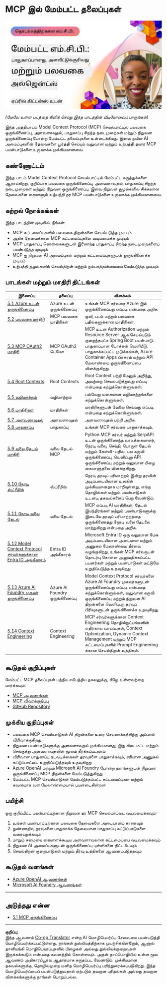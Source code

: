 <!--
CO_OP_TRANSLATOR_METADATA:
{
  "original_hash": "d204bc94ea6027d06a703b21b711ca57",
  "translation_date": "2025-10-11T12:09:01+00:00",
  "source_file": "05-AdvancedTopics/README.md",
  "language_code": "ta"
}
-->
# MCP இல் மேம்பட்ட தலைப்புகள்

[![மேம்பட்ட MCP: பாதுகாப்பான, அளவளாவிய மற்றும் பலவகை AI முகவர்கள்](../../../translated_images/06.42259eaf91fccfc6d06ef1c126c9db04bbff9e5f60a87b782a2ec2616163142f.ta.png)](https://youtu.be/4yjmGvJzYdY)

_(மேலே உள்ள படத்தை கிளிக் செய்து இந்த பாடத்தின் வீடியோவைப் பாருங்கள்)_

இந்த அத்தியாயம் Model Context Protocol (MCP) செயல்பாட்டில் பலவகை ஒருங்கிணைப்பு, அளவளாவுதல், பாதுகாப்பு சிறந்த நடைமுறைகள் மற்றும் நிறுவன ஒருங்கிணைப்பு போன்ற மேம்பட்ட தலைப்புகளை உள்ளடக்கியது. இவை நவீன AI அமைப்புகளின் தேவைகளை பூர்த்தி செய்யும் வலுவான மற்றும் உற்பத்தி தயார MCP பயன்பாடுகளை உருவாக்க முக்கியமானவை.

## கண்ணோட்டம்

இந்த பாடம் Model Context Protocol செயல்பாட்டில் மேம்பட்ட கருத்துக்களை ஆராய்கிறது, குறிப்பாக பலவகை ஒருங்கிணைப்பு, அளவளாவுதல், பாதுகாப்பு சிறந்த நடைமுறைகள் மற்றும் நிறுவன ஒருங்கிணைப்பு. இவை நிறுவன சூழல்களில் சிக்கலான தேவைகளை கையாளும் உற்பத்தி தர MCP பயன்பாடுகளை உருவாக்க முக்கியமானவை.

## கற்றல் நோக்கங்கள்

இந்த பாடத்தின் முடிவில், நீங்கள்:

- MCP கட்டமைப்புகளில் பலவகை திறன்களை செயல்படுத்த முடியும்
- அதிக தேவைக்கான MCP கட்டமைப்புகளை வடிவமைக்க முடியும்
- MCP பாதுகாப்பு கொள்கைகளுடன் இணைந்த பாதுகாப்பு சிறந்த நடைமுறைகளைப் பயன்படுத்த முடியும்
- MCP ஐ நிறுவன AI அமைப்புகள் மற்றும் கட்டமைப்புகளுடன் ஒருங்கிணைக்க முடியும்
- உற்பத்தி சூழல்களில் செயல்திறன் மற்றும் நம்பகத்தன்மையை மேம்படுத்த முடியும்

## பாடங்கள் மற்றும் மாதிரி திட்டங்கள்

| இணைப்பு | தலைப்பு | விளக்கம் |
|------|-------|-------------|
| [5.1 Azure உடன் ஒருங்கிணைப்பு](./mcp-integration/README.md) | Azure உடன் ஒருங்கிணைப்பு | உங்கள் MCP சர்வரை Azure இல் ஒருங்கிணைப்பது எப்படி என்பதை அறிக. |
| [5.2 பலவகை மாதிரி](./mcp-multi-modality/README.md) | MCP பலவகை மாதிரிகள் | ஒலி, படம் மற்றும் பலவகை பதில்களுக்கான மாதிரிகள். |
| [5.3 MCP OAuth2 மாதிரி](../../../05-AdvancedTopics/mcp-oauth2-demo) | MCP OAuth2 டெமோ | MCP உடன் Authorization மற்றும் Resource Server ஆக செயல்படும் குறைந்தபட்ச Spring Boot பயன்பாடு. பாதுகாப்பான டோக்கன் வெளியீடு, பாதுகாக்கப்பட்ட முடுக்கங்கள், Azure Container Apps பிரசுரம் மற்றும் API மேலாண்மை ஒருங்கிணைப்பை விளக்குகிறது. |
| [5.4 Root Contexts](./mcp-root-contexts/README.md) | Root Contexts | Root Context பற்றி மேலும் அறிந்து, அவற்றை செயல்படுத்துவது எப்படி என்பதை கற்றுக்கொள்ளுங்கள். |
| [5.5 வழிமாற்றம்](./mcp-routing/README.md) | வழிமாற்றம் | பல்வேறு வகையான வழிமாற்றங்களை கற்றுக்கொள்ளுங்கள். |
| [5.6 மாதிரிகள்](./mcp-sampling/README.md) | மாதிரிகள் | மாதிரிகளுடன் வேலை செய்வது எப்படி என்பதை கற்றுக்கொள்ளுங்கள். |
| [5.7 அளவளாவுதல்](./mcp-scaling/README.md) | அளவளாவுதல் | அளவளாவுதல் பற்றி அறிக. |
| [5.8 பாதுகாப்பு](./mcp-security/README.md) | பாதுகாப்பு | உங்கள் MCP சர்வரை பாதுகாக்கவும். |
| [5.9 வலை தேடல் மாதிரி](./web-search-mcp/README.md) | வலை தேடல் MCP | Python MCP சர்வர் மற்றும் SerpAPI உடன் ஒருங்கிணைந்த வாடிக்கையாளர், நேரடி வலை, செய்தி, பொருள் தேடல் மற்றும் கேள்வி-பதில். பல கருவி ஒருங்கிணைப்பு, வெளிப்புற API ஒருங்கிணைப்பு மற்றும் வலுவான பிழை கையாளுதலை விளக்குகிறது. |
| [5.10 நேரடி ஸ்ட்ரீமிங்](./mcp-realtimestreaming/README.md) | ஸ்ட்ரீமிங் | நேரடி தரவுப் பரிமாற்றம் இன்று தரவின் அடிப்படையிலான உலகில் முக்கியமானதாக மாறியுள்ளது, எங்கு தொழில்கள் மற்றும் பயன்பாடுகள் உடனடி தகவல்களைப் பெற வேண்டும். |
| [5.11 நேரடி வலை தேடல்](./mcp-realtimesearch/README.md) | வலை தேடல் | MCP எப்படி AI மாதிரிகள், தேடல் இயந்திரங்கள் மற்றும் பயன்பாடுகளுக்கு இடையே தரவுப் பரிமாற்றத்தை ஒருங்கிணைத்து நேரடி வலை தேடலை மாற்றுகிறது என்பதை அறிக. |
| [5.12 Model Context Protocol சர்வர்களுக்கான Entra ID அங்கீகாரம்](./mcp-security-entra/README.md) | Entra ID அங்கீகாரம் | Microsoft Entra ID ஒரு வலுவான மேக அடிப்படையிலான அடையாள மற்றும் அணுகல் மேலாண்மை தீர்வை வழங்குகிறது, உங்கள் MCP சர்வருடன் தொடர்பு கொள்ள அனுமதிக்கப்பட்ட பயனர்கள் மற்றும் பயன்பாடுகள் மட்டுமே உறுதிப்படுத்த உதவுகிறது. |
| [5.13 Azure AI Foundry முகவர் ஒருங்கிணைப்பு](./mcp-foundry-agent-integration/README.md) | Azure AI Foundry ஒருங்கிணைப்பு | Model Context Protocol சர்வர்களை Azure AI Foundry முகவர்களுடன் ஒருங்கிணைப்பது எப்படி என்பதை கற்றுக்கொள்ளுங்கள், வலுவான கருவி ஒருங்கிணைப்பு மற்றும் நிறுவன AI திறன்களை வெளிப்புற தரவுப் பிரிவுகளுடன் ஒருங்கிணைக்க உதவுகிறது. |
| [5.14 Context Engineering](./mcp-contextengineering/README.md) | Context Engineering | MCP சர்வர்களுக்கான Context Engineering தொழில்நுட்பங்களின் எதிர்கால வாய்ப்புகள், Context Optimization, Dynamic Context Management மற்றும் MCP கட்டமைப்புகளில் Prompt Engineering க்கான செயல்திறன் உத்திகள். |

## கூடுதல் குறிப்புகள்

மேம்பட்ட MCP தலைப்புகள் பற்றிய சமீபத்திய தகவலுக்கு, கீழே உள்ளவற்றை பார்க்கவும்:
- [MCP ஆவணங்கள்](https://modelcontextprotocol.io/)
- [MCP விவரக்குறிப்பு](https://spec.modelcontextprotocol.io/)
- [GitHub Repository](https://github.com/modelcontextprotocol)

## முக்கிய குறிப்புகள்

- பலவகை MCP செயல்பாடுகள் AI திறன்களை உரை செயலாக்கத்திற்கு அப்பால் விரிவாக்குகிறது
- நிறுவன பயன்பாடுகளுக்கு அளவளாவுதல் முக்கியமானது, இது கிடைமட்ட மற்றும் செங்குத்து அளவளாவுதலின் மூலம் தீர்க்கப்படலாம்
- விரிவான பாதுகாப்பு நடவடிக்கைகள் தரவுகளை பாதுகாக்கவும், சரியான அணுகல் கட்டுப்பாட்டை உறுதிப்படுத்தவும் உதவுகிறது
- Azure OpenAI மற்றும் Microsoft AI Foundry போன்ற தளங்களுடன் நிறுவன ஒருங்கிணைப்பு MCP திறன்களை மேம்படுத்துகிறது
- மேம்பட்ட MCP செயல்பாடுகள் மேம்படுத்தப்பட்ட கட்டமைப்புகள் மற்றும் கவனமாக வள மேலாண்மையால் பயனடைகின்றன

## பயிற்சி

ஒரு குறிப்பிட்ட பயன்பாட்டிற்கான நிறுவன தர MCP செயல்பாட்டை வடிவமைக்கவும்:

1. உங்கள் பயன்பாட்டிற்கான பலவகை தேவைகளை அடையாளம் காணவும்
2. நுண்ணறிவு தரவுகளை பாதுகாக்க தேவையான பாதுகாப்பு கட்டுப்பாடுகளை வரையறுக்கவும்
3. மாறும் சுமையை கையாளக்கூடிய அளவளாவலான கட்டமைப்பை வடிவமைக்கவும்
4. நிறுவன AI அமைப்புகளுடன் ஒருங்கிணைப்பு புள்ளிகளை திட்டமிடவும்
5. செயல்திறன் குறைபாடுகள் மற்றும் தீர்வு உத்திகளை ஆவணப்படுத்தவும்

## கூடுதல் வளங்கள்

- [Azure OpenAI ஆவணங்கள்](https://learn.microsoft.com/en-us/azure/ai-services/openai/)
- [Microsoft AI Foundry ஆவணங்கள்](https://learn.microsoft.com/en-us/ai-services/)

---

## அடுத்தது என்ன

- [5.1 MCP ஒருங்கிணைப்பு](./mcp-integration/README.md)

---

**குறிப்பு**:  
இந்த ஆவணம் [Co-op Translator](https://github.com/Azure/co-op-translator) என்ற AI மொழிபெயர்ப்பு சேவையை பயன்படுத்தி மொழிபெயர்க்கப்பட்டுள்ளது. நாங்கள் துல்லியத்திற்காக முயற்சிக்கின்றோம், ஆனால் தானியங்கி மொழிபெயர்ப்புகளில் பிழைகள் அல்லது துல்லியக்குறைவுகள் இருக்கக்கூடும் என்பதை கவனத்தில் கொள்ளவும். அதன் தாய்மொழியில் உள்ள மூல ஆவணம் அதிகாரப்பூர்வ ஆதாரமாக கருதப்பட வேண்டும். முக்கியமான தகவல்களுக்கு, தொழில்முறை மனித மொழிபெயர்ப்பு பரிந்துரைக்கப்படுகிறது. இந்த மொழிபெயர்ப்பைப் பயன்படுத்துவதால் ஏற்படும் தவறான புரிதல்கள் அல்லது தவறான விளக்கங்களுக்கு நாங்கள் பொறுப்பல்ல.